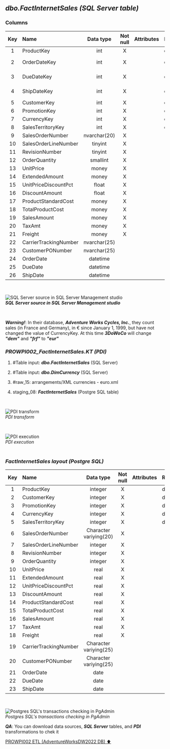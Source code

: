 ## **_dbo.FactInternetSales (SQL Server table)_**  

### Columns  

| Key	| Name                  | Data type    | Not null | Attributes | References            | Description  |
| :-: | :-------------------- | :----------: | :------: | :--------- | :-------------------- | :----------- |
| 1   | ProductKey            | int          | X        |            | dbo.DimProduct        | FK           |
| 2   | OrderDateKey          | int          | X        |            | dbo.DimDate	         | FK-deprecated|
| 3   | DueDateKey            | int          | X        |            | dbo.DimDate		      | FK-deprecated|
| 4   | ShipDateKey           | int          | X        |            | dbo.DimDate		      | FK-deprecated|
| 5   | CustomerKey           | int          | X        |            | dbo.DimCustomer       | FK           |
| 6   | PromotionKey          | int          | X        |            | dbo.DimPromotion      | FK           |
| 7   | CurrencyKey           | int          | X        |            | dbo.DimCurrency	      | FK           |
| 8   | SalesTerritoryKey     | int          | X        |            | dbo.DimSalesTerritory | FK           |
| 9   | SalesOrderNumber      | nvarchar(20) | X        |            |                       | PK           |
| 10  | SalesOrderLineNumber  | tinyint      | X        |            |                       | PK           |
| 11  | RevisionNumber        | tinyint      | X        |            |                       |              |
| 12  | OrderQuantity         | smallint     | X        |            |                       |              |
| 13  | UnitPrice             | money        | X        |            |                       |              |
| 14  | ExtendedAmount        | money        | X        |            |                       |              |
| 15  | UnitPriceDiscountPct  | float        | X        |            |                       |              |
| 16  | DiscountAmount        | float        | X        |            |                       |              |
| 17  | ProductStandardCost   | money        | X        |            |                       |              |
| 18  | TotalProductCost      | money        | X        |            |                       |              |
| 19  | SalesAmount           | money        | X        |            |                       |              |
| 20  | TaxAmt                | money        | X        |            |                       |              |
| 21  | Freight               | money        | X        |            |                       |              |
| 22  | CarrierTrackingNumber | nvarchar(25) |          |            |                       |              |
| 23  | CustomerPONumber      | nvarchar(25) |          |            |                       |              |
| 24  | OrderDate             | datetime     |          |            |                       |              |
| 25  | DueDate               | datetime     |          |            |                       |              |
| 26  | ShipDate              | datetime     |          |            |                       |              |  

   <p><br></p>  

![SQL Server source in SQL Server Management studio](https://i.imgur.com/Zdn6jCp.png)  
**_SQL Server source in SQL Server Management studio_**  

   <p><br></p>  

**_Warning!_**: In their database, **_Adventure Works Cycles, Inc._**, they count sales (in France and Germany), in € since January 1, 1999, but have not changed the value of CurrencyKey. At this time **_3DoWoCo_** will change **_"dem"_** and **_"frf"_** to **_"eur"_**

### **_PROWPI002\_FactInternetSales.KT (PDI)_**   
1. #Table input: **_dbo.FactInternetSales_** (SQL Server)  
2. #Table input: **_dbo.DimCurrency_** (SQL Server)  
3. #raw_15: arrangements/XML currencies - euro.xml  
4. staging_08: **_FactInternetSales_** (Postgre SQL table)
 
   <p><br></p>  

  ![PDI transform](https://i.imgur.com/1m28Di2.png)  
  _PDI transform_  

  <p><br></p>  

  ![PDI execution](https://i.imgur.com/3x62USi.png)  
  _PDI execution_ 

### **_<p><br>FactInternetSales layout (Postgre SQL)</p>_**  

  | Key | Name                  | Data type             | Not null | Attributes | References            | Description  | Metadata |
  | :-: | :-------------------- | :-------------------: | :------: | :--------- | :-------------------- | :----------- | :------- |
  | 1   | ProductKey            | integer               | X        |            | dbo.DimProduct        | FK           |          |
  | 2   | CustomerKey           | integer               | X        |            | dbo.DimCustomer       | FK           |          |
  | 3   | PromotionKey          | integer               | X        |            | dbo.DimPromotion      | FK           |          |
  | 4   | CurrencyKey           | integer               | X        |            | dbo.DimCurrency	     | FK           |          |
  | 5   | SalesTerritoryKey     | integer               | X        |            | dbo.DimSalesTerritory | FK           |          |
  | 6   | SalesOrderNumber      | Character variying(20)| X        |            |                       | PK           |          |
  | 7   | SalesOrderLineNumber  | integer               | X        |            |                       | PK           |          |
  | 8   | RevisionNumber        | integer               | X        |            |                       |              |          |
  | 9   | OrderQuantity         | integer               | X        |            |                       |              |          |
  | 10  | UnitPrice             | real                  | X        |            |                       |              |          |
  | 11  | ExtendedAmount        | real                  | X        |            |                       |              |          |
  | 12  | UnitPriceDiscountPct  | real                  | X        |            |                       |              |          |
  | 13  | DiscountAmount        | real                  | X        |            |                       |              |          |
  | 14  | ProductStandardCost   | real                  | X        |            |                       |              |          |
  | 15  | TotalProductCost      | real                  | X        |            |                       |              |          |
  | 16  | SalesAmount           | real                  | X        |            |                       |              |          |
  | 17  | TaxAmt                | real                  | X        |            |                       |              |          |
  | 18  | Freight               | real                  | X        |            |                       |              |          |
  | 19  | CarrierTrackingNumber | Character variying(25)|          |            |                       |              |          |
  | 20  | CustomerPONumber      | Character variying(25)|          |            |                       |              |          |
  | 21  | OrderDate             | date                  |          |            |                       |              |          |
  | 22  | DueDate               | date                  |          |            |                       |              |          |
  | 23  | ShipDate              | date                  |          |            |                       |              |          |
  
   <p><br></p>  
 
  ![Postgres SQL's transactions checking in PgAdmin](https://i.imgur.com/GQ64tqU.png)  
  _Postgres SQL's transactions checking in PgAdmin_  

  **_QA_**: You can download data sources, **_SQL Server_** tables, and **_PDI_** transformations to chek it  

[PROWPI002 ETL (AdventureWorksDW2022 DB) :arrow_up:](prowpi002_etl_adventureworksdw2022_db.md)